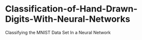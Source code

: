 # Classification-of-Hand-Drawn-Digits-With-Neural-Networks
Classifying the MNIST Data Set In a Neural Network
